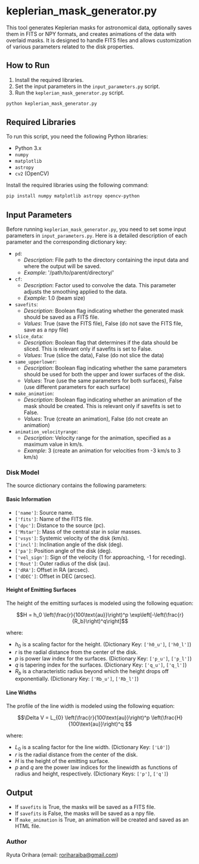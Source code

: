 # keplerian_mask_generator.py

This tool generates Keplerian masks for astronomical data, optionally saves them in FITS or NPY formats, and creates animations of the data with overlaid masks. It is designed to handle FITS files and allows customization of various parameters related to the disk properties.

## How to Run

1. Install the required libraries.
2. Set the input parameters in the `input_parameters.py` script.
3. Run the `keplerian_mask_generator.py` script.
```bash
python keplerian_mask_generator.py
```

## Required Libraries

To run this script, you need the following Python libraries:

- Python 3.x
- `numpy`
- `matplotlib`
- `astropy`
- `cv2` (OpenCV)

Install the required libraries using the following command:
```bash
pip install numpy matplotlib astropy opencv-python
```

## Input Parameters

Before running `keplerian_mask_generator.py`, you need to set some input parameters in `input_parameters.py`.  Here is a detailed description of each parameter and the corresponding dictionary key:

- `pd`:
   - *Description*: File path to the directory containing the input data and where the output will be saved.
   - *Example*: '/path/to/parent/directory/'
- `cf`:
   - *Description*: Factor used to convolve the data. This parameter adjusts the smoothing applied to the data.
   - *Example*: 1.0 (beam size)
- `savefits`:
   - *Description*: Boolean flag indicating whether the generated mask should be saved as a FITS file.
   - *Values*: True (save the FITS file), False (do not save the FITS file, save as a npy file)
- `slice_data`:
   - *Description*: Boolean flag that determines if the data should be sliced. This is relevant only if savefits is set to False.
   - *Values*: True (slice the data), False (do not slice the data)
- `same_upperlower`:
   - *Description*: Boolean flag indicating whether the same parameters should be used for both the upper and lower surfaces of the disk.
   - *Values*: True (use the same parameters for both surfaces), False (use different parameters for each surface)
- `make_animation`:
   - *Description*: Boolean flag indicating whether an animation of the mask should be created. This is relevant only if savefits is set to False.
   - *Values*: True (create an animation), False (do not create an animation)
- `animation_velocityrange`:
   - *Description*: Velocity range for the animation, specified as a maximum value in km/s.
   - *Example*: 3 (create an animation for velocities from -3 km/s to 3 km/s)

### Disk Model
The source dictionary contains the following parameters:

#### Basic Information
- `['name']`: Source name.
- `['fits']`: Name of the FITS file.
- `['dpc']`: Distance to the source (pc).
- `['Mstar']`: Mass of the central star in solar masses.
- `['vsys']`: Systemic velocity of the disk (km/s).
- `['incl']`: Inclination angle of the disk (deg).
- `['pa']`: Position angle of the disk (deg).
- `['vel_sign']`: Sign of the velocity (1 for approaching, -1 for receding).
- `['Rout']`: Outer radius of the disk (au).
- `['dRA']`: Offset in RA (arcsec).
- `['dDEC']`: Offset in DEC (arcsec).

#### Height of Emitting Surfaces

The height of the emitting surfaces is modeled using the following equation:

$$H = h_0 \left(\frac{r}{100\text{au}}\right)^p
\exp\left[-\left(\frac{r}{R_b}\right)^q\right]$$

where:
- $h_0$ is a scaling factor for the height. (Dictionary Key: `['h0_u']`, `['h0_l']`)
- $r$ is the radial distance from the center of the disk.
- $p$ is power law index for the surfaces. (Dictionary Key: `['p_u']`, `['p_l']`)
- $q$ is tapering index for the surfaces. (Dictionary Key: `['q_u']`, `['q_l']`)
- $R_b$ is a characteristic radius beyond which the height drops off exponentially. (Dictionary Key: `['Rb_u']`, `['Rb_l']`)

#### Line Widths
The profile of the line width is modeled using the following equation:

$$\Delta V = L_{0} \left(\frac{r}{100\text{au}}\right)^p
\left(\frac{H}{100\text{au}}\right)^q $$

where:
- $L_{0}$ is a scaling factor for the line width. (Dictionary Key: `['L0']`)
- $r$ is the radial distance from the center of the disk.
- $H$ is the height of the emitting surface.
- $p$ and $q$ are the power law indices for the linewidth as functions of radius and height, respectively. (Dictionary Keys: `['p']`, `['q']`)

## Output
- If `savefits` is True, the masks will be saved as a FITS file.
- If `savefits` is False, the masks will be saved as a npy file.
- If `make_animation` is True, an animation will be created and saved as an HTML file.

### Author
Ryuta Orihara (email: roriharaiba@gmail.com)
